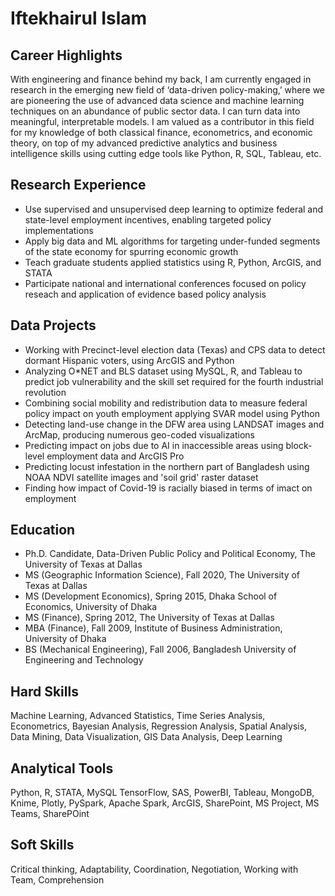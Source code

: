 # Iftekhairul Islam
## Career Highlights
With engineering and finance behind my back, I am currently engaged in research in the emerging new field of ‘data-driven policy-making,’ where we are pioneering the use of advanced data science and machine learning techniques on an abundance of public sector data. I can turn data into meaningful, interpretable models. I am valued as a contributor in this field for my knowledge of both classical finance, econometrics, and economic theory, on top of my advanced predictive analytics and business intelligence skills using cutting edge tools like Python, R, SQL, Tableau, etc.
## Research Experience
-	Use supervised and unsupervised deep learning to optimize federal and state-level employment incentives, enabling targeted policy implementations 
- Apply big data and ML algorithms for targeting under-funded segments of the state economy for spurring economic growth
- Teach graduate students applied statistics using R, Python, ArcGIS, and STATA
- Participate national and international conferences focused on policy reseach and application of evidence based policy analysis

## Data Projects
- Working with Precinct-level election data (Texas) and CPS data to detect dormant Hispanic voters, using ArcGIS and Python
- Analyzing O*NET and BLS dataset using MySQL, R, and Tableau to predict job vulnerability and the skill set required for the fourth industrial revolution
- Combining social mobility and redistribution data to measure federal policy impact on youth employment applying SVAR model using Python
- Detecting land-use change in the DFW area using LANDSAT images and ArcMap, producing numerous geo-coded visualizations
- Predicting impact on jobs due to AI in inaccessible areas using block-level employment data and ArcGIS Pro
- Predicting locust infestation in the northern part of Bangladesh using NOAA NDVI satellite images and 'soil grid' raster dataset
- Finding how impact of Covid-19 is racially biased in terms of imact on employment

## Education
- Ph.D. Candidate, Data-Driven Public Policy and Political Economy, The University of Texas at Dallas
- MS (Geographic Information Science), Fall 2020, The University of Texas at Dallas
- MS (Development Economics), Spring 2015, Dhaka School of Economics, University of Dhaka
- MS (Finance), Spring 2012, The University of Texas at Dallas
- MBA (Finance), Fall 2009, Institute of Business Administration, University of Dhaka
- BS (Mechanical Engineering), Fall 2006, Bangladesh University of Engineering and Technology

## Hard Skills
Machine Learning, Advanced Statistics, Time Series Analysis, Econometrics, Bayesian Analysis, Regression Analysis, Spatial Analysis, Data Mining, Data Visualization, GIS Data
Analysis, Deep Learning

## Analytical Tools
Python, R, STATA, MySQL TensorFlow, SAS, PowerBI, Tableau, MongoDB, Knime, Plotly, PySpark, Apache Spark, ArcGIS, SharePoint, MS Project, MS Teams, SharePOint

## Soft Skills
Critical thinking, Adaptability, Coordination, Negotiation, Working with Team, Comprehension
   
